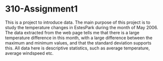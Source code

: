 # 310-Assignment1

This is a project to introduce data. The main purpose of this project is to study the temperature changes in EstesPark during the month of May 2006. The data extracted from the web page tells me that there is a large temperature difference in this month, with a large difference between the maximum and minimum values, and that the standard deviation supports this. All data here is descriptive statistics, such as average temperature, average windspeed etc.

